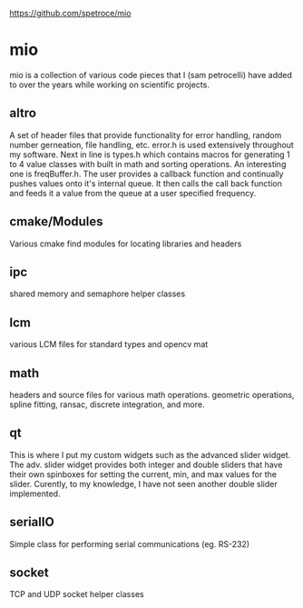 https://github.com/spetroce/mio

# mio

mio is a collection of various code pieces that I (sam petrocelli) have added to over the years while working on scientific projects.

## altro
  A set of header files that provide functionality for error handling, random number gerneation, file handling, etc.
  error.h is used extensively throughout my software. Next in line is types.h which contains macros for generating 1 to 4 value classes with built in math and sorting operations.
  An interesting one is freqBuffer.h. The user provides a callback function and continually pushes values onto it's internal queue. It then calls the call back function and feeds it a value from the queue at a user specified frequency.
  
## cmake/Modules
  Various cmake find modules for locating libraries and headers
  
## ipc
  shared memory and semaphore helper classes
  
## lcm
  various LCM files for standard types and opencv mat
  
## math
  headers and source files for various math operations. geometric operations, spline fitting, ransac, discrete integration, and more.
  
## qt
  This is where I put my custom widgets such as the advanced slider widget. The adv. slider widget provides both integer and double sliders that have their own spinboxes for setting the current, min, and max values for the slider. Curently, to my knowledge, I have not seen another double slider implemented.
  
## serialIO
  Simple class for performing serial communications (eg. RS-232)
  
## socket
  TCP and UDP socket helper classes
